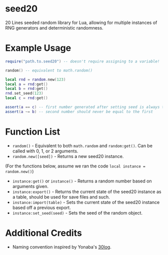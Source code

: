 # seed20
20 Lines seeded random library for Lua, allowing for multiple instances of RNG generators and deterministic randomness.

# Example Usage
```lua
require("path.to.seed20") -- doesn't require assigning to a variable!

random() -- equivalent to math.random()

local rnd = random.new(123)
local a = rnd:get()
local b = rnd:get()
rnd.set_seed(123)
local c = rnd:get()

assert(a == c) -- first number generated after setting seed is always the same
assert(a ~= b) -- second number should never be equal to the first
```

# Function List
- `random()` - Equivalent to both `math.random` and `random:get()`. Can be called with 0, 1, or 2 arguments.
- `random.new([seed])` - Returns a new seed20 instance.

(For the functions below, assume we ran the code `local instance = random.new()`)
- `instance:get()` or `instance()` - Returns a random number based on arguments given.
- `instance:export()` - Returns the current state of the seed20 instance as a table, should be used for save files and such.
- `instance:import(table)` - Sets the current state of the seed20 instance based off a previous export.
- `instance:set_seed(seed)` - Sets the seed of the random object.

# Additional Credits
- Naming convention inspired by Yonaba's [30log](https://github.com/Yonaba/30log).
